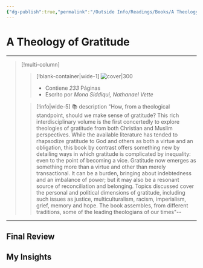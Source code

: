 ```yaml
---
{"dg-publish":true,"permalink":"/Outside Info/Readings/Books/A Theology of Gratitude/","title":"A Theology of Gratitude","created":"Monday, 2023-10-02, 12:53:12 pm","updated":"2023-10-02T12:53"}
---
```



# A Theology of Gratitude
- - -
> [!multi-column]
> 
> > [!blank-container|wide-1]
> >  ![cover|300](http://books.google.com/books/content?id=inmaEAAAQBAJ&printsec=frontcover&img=1&zoom=1&edge=curl&source=gbs_api)
> >- Contiene *233* Páginas
> >- Escrito por *Mona Siddiqui, Nathanael Vette*
> 
> > [!info|wide-5] 📚 description
> > "How, from a theological standpoint, should we make sense of gratitude? This rich interdisciplinary volume is the first concertedly to explore theologies of gratitude from both Christian and Muslim perspectives. While the available literature has tended to rhapsodize gratitude to God and others as both a virtue and an obligation, this book by contrast offers something new by detailing ways in which gratitude is complicated by inequality: even to the point of becoming a vice. Gratitude now emerges as something more than a virtue and other than merely transactional. It can be a burden, bringing about indebtedness and an imbalance of power; but it may also be a resonant source of reconciliation and belonging. Topics discussed cover the personal and political dimensions of gratitude, including such issues as justice, multiculturalism, racism, imperialism, grief, memory and hope. The book assembles, from different traditions, some of the leading theologians of our times"--
> 

- - -

## Final Review

## My Insights